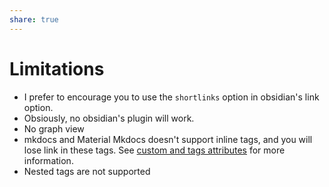 ```yaml
---
share: true
---
```


# Limitations
- I prefer to encourage you to use the `shortlinks` option in obsidian's link option.
- Obsiously, no obsidian's plugin will work.
- No graph view
- mkdocs and Material Mkdocs doesn't support inline tags, and you will lose link in these tags. 	See [custom and tags attributes](../Template/customization.md#custom-and-tags-attributes) for more information.
- Nested tags are not supported
